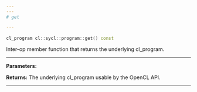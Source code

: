 ```yaml
---
---
# get

---
```


```cpp
cl_program cl::sycl::program::get() const
```


Inter-op member function that returns the underlying cl_program. 


---
**Parameters:**

**Returns:** The underlying cl_program usable by the OpenCL API. 

---
